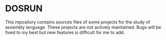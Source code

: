 # DOSRUN

This repository contains sources files of some projects for the study of assembly language.
These projects are not actively maintained.
Bugs will be fixed to my best but new features is difficult for me to add.
